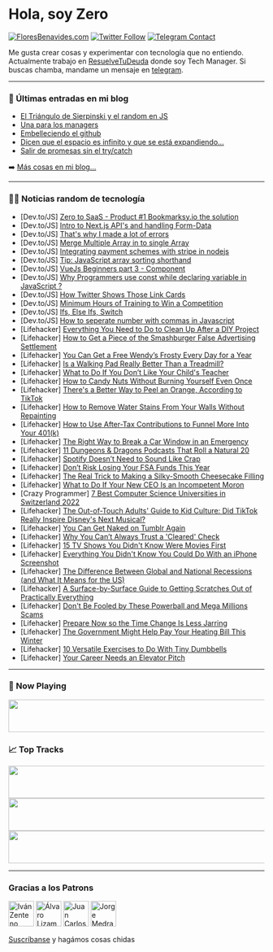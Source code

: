 # Hola, soy Zero

[![FloresBenavides.com](https://img.shields.io/website?down_message=oops&label=MiBlog&style=for-the-badge&up_message=online&url=https%3A%2F%2Ffloresbenavides.com)](https://floresbenavides.com) [![Twitter Follow](https://img.shields.io/twitter/follow/ZeroDragon?color=%231DA1F2&label=Follow&logo=twitter&logoColor=ffffff&style=for-the-badge)](https://twitter.com/zerodragon) [![Telegram Contact](https://img.shields.io/badge/escr%C3%ADbeme-ZeroDragon-%2326A5E4?style=for-the-badge&logo=telegram)](https://t.me/zerodragon)

Me gusta crear cosas y experimentar con tecnología que no entiendo.
Actualmente trabajo en [ResuelveTuDeuda](http://github.com/resuelve) donde soy Tech Manager.
Si buscas chamba, mandame un mensaje en [telegram](https://t.me/zerodragon).

---

### 📕 Últimas entradas en mi blog
<!-- BLOG-POST-LIST:START -->
- [El Triángulo de Sierpinski y el random en JS](https://floresbenavides.com/el-triangulo-de-sierpinski-y-el-random-en-js/)
- [Una para los managers](https://floresbenavides.com/una-para-los-managers/)
- [Embelleciendo el github](https://floresbenavides.com/embelleciendo-el-github/)
- [Dicen que el espacio es infinito y que se está expandiendo…](https://floresbenavides.com/dicen-que-el-espacio-es-infinito-y-que-se-esta-expandiendo/)
- [Salir de promesas sin el try/catch](https://floresbenavides.com/salir-de-promesas-sin-el-try-catch/)
<!-- BLOG-POST-LIST:END -->

➡️ [Más cosas en mi blog...](https://floresbenavides.com)

---

### 👨‍💻 Noticias random de tecnología
<!-- TECH-POSTS:START -->
- [Dev.to/JS] [Zero to SaaS - Product #1 Bookmarksy.io the solution](https://dev.to/brandonkylebailey/zero-to-saas-product-1-bookmarksyio-the-solution-1h7f)
- [Dev.to/JS] [Intro to Next.js API&#39;s and handling Form-Data](https://dev.to/divinenaman/intro-to-nextjs-apis-and-handling-form-data-1ola)
- [Dev.to/JS] [That&#39;s why I made a lot of errors](https://dev.to/develop92001047/thats-why-i-made-a-lot-of-errors-4heg)
- [Dev.to/JS] [Merge Multiple Array in to single Array](https://dev.to/channasmcs/merge-multiple-array-in-to-single-array-4o30)
- [Dev.to/JS] [Integrating payment schemes with stripe in nodejs](https://dev.to/documatic/integrating-payment-schemes-with-stripe-in-nodejs-1hlb)
- [Dev.to/JS] [Tip: JavaScript array sorting shorthand](https://dev.to/trinityyi/tip-javascript-array-sorting-shorthand-oh8)
- [Dev.to/JS] [VueJs Beginners part 3 - Component](https://dev.to/hshoja/vuejs-beginners-part-3-component-504h)
- [Dev.to/JS] [Why Programmers use const while declaring variable in JavaScript ?](https://dev.to/prkskrs/why-programmers-use-const-while-declaring-variable-in-javascript--1npn)
- [Dev.to/JS] [How Twitter Shows Those Link Cards](https://dev.to/shreyvijayvargiya/how-twitter-shows-those-link-cards-40kg)
- [Dev.to/JS] [Minimum Hours of Training to Win a Competition](https://dev.to/zeeshanali0704/minimum-hours-of-training-to-win-a-competition-383i)
- [Dev.to/JS] [Ifs, Else Ifs, Switch](https://dev.to/heiteinany18/ifs-else-ifs-switch-57pj)
- [Dev.to/JS] [How to seperate number with commas in Javascript](https://dev.to/dhairyashah/how-to-seperate-number-with-commas-in-javascript-550k)
- [Lifehacker] [Everything You Need to Do to Clean Up After a DIY Project](https://lifehacker.com/everything-you-need-to-do-to-clean-up-after-a-diy-proje-1849746843)
- [Lifehacker] [How to Get a Piece of the Smashburger False Advertising Settlement](https://lifehacker.com/how-to-get-a-piece-of-the-smashburger-false-advertising-1849746879)
- [Lifehacker] [You Can Get a Free Wendy’s Frosty Every Day for a Year](https://lifehacker.com/you-can-get-a-free-wendy-s-frosty-every-day-for-a-year-1849746368)
- [Lifehacker] [Is a Walking Pad Really Better Than a Treadmill?](https://lifehacker.com/is-a-walking-pad-really-better-than-a-treadmill-1849745029)
- [Lifehacker] [What to Do If You Don’t Like Your Child&#39;s Teacher](https://lifehacker.com/what-to-do-if-you-don-t-like-your-childs-teacher-1849744860)
- [Lifehacker] [How to Candy Nuts Without Burning Yourself Even Once](https://lifehacker.com/how-to-candy-nuts-without-burning-yourself-even-once-1849744499)
- [Lifehacker] [There&#39;s a Better Way to Peel an Orange, According to TikTok](https://lifehacker.com/theres-a-better-way-to-peel-an-orange-according-to-tik-1849744270)
- [Lifehacker] [How to Remove Water Stains From Your Walls Without Repainting](https://lifehacker.com/how-to-remove-water-stains-from-your-walls-without-repa-1849742925)
- [Lifehacker] [How to Use After-Tax Contributions to Funnel More Into Your 401&lpar;k&rpar;](https://lifehacker.com/how-to-use-after-tax-contributions-to-funnel-more-into-1849742272)
- [Lifehacker] [The Right Way to Break a Car Window in an Emergency](https://lifehacker.com/the-right-way-to-break-a-car-window-in-an-emergency-1849743591)
- [Lifehacker] [11 Dungeons &amp; Dragons Podcasts That Roll a Natural 20](https://lifehacker.com/11-dungeons-dragons-podcasts-that-roll-a-natural-20-1849739804)
- [Lifehacker] [Spotify Doesn’t Need to Sound Like Crap](https://lifehacker.com/you-can-make-spotify-sound-better-1849743180)
- [Lifehacker] [Don’t Risk Losing Your FSA Funds This Year](https://lifehacker.com/don-t-risk-losing-your-fsa-funds-this-year-1849696019)
- [Lifehacker] [The Real Trick to Making a Silky-Smooth Cheesecake Filling](https://lifehacker.com/the-real-trick-to-making-a-silky-smooth-cheesecake-fill-1849742824)
- [Lifehacker] [What to Do If Your New CEO Is an Incompetent Moron](https://lifehacker.com/what-to-do-if-your-new-ceo-is-an-incompetent-moron-1849741249)
- [Crazy Programmer] [7 Best Computer Science Universities in Switzerland 2022](https://www.thecrazyprogrammer.com/2022/11/computer-science-universities-in-switzerland.html)
- [Lifehacker] [The Out-of-Touch Adults&#39; Guide to Kid Culture: Did TikTok Really Inspire Disney&#39;s Next Musical?](https://lifehacker.com/the-out-of-touch-adults-guide-to-kid-culture-did-tikto-1849741839)
- [Lifehacker] [You Can Get Naked on Tumblr Again](https://lifehacker.com/you-can-get-naked-on-tumblr-again-1849740908)
- [Lifehacker] [Why You Can’t Always Trust a &#39;Cleared&#39; Check](https://lifehacker.com/why-you-can-t-always-trust-a-cleared-check-1849740309)
- [Lifehacker] [15 TV Shows You Didn&#39;t Know Were Movies First](https://lifehacker.com/15-tv-shows-you-didnt-know-were-movies-first-1849737095)
- [Lifehacker] [Everything You Didn&#39;t Know You Could Do With an iPhone Screenshot](https://lifehacker.com/everything-you-didnt-know-you-could-do-with-an-iphone-s-1849738349)
- [Lifehacker] [The Difference Between Global and National Recessions &lpar;and What It Means for the US&rpar;](https://lifehacker.com/the-difference-between-global-and-national-recessions-1849698626)
- [Lifehacker] [A Surface-by-Surface Guide to Getting Scratches Out of Practically Everything](https://lifehacker.com/a-surface-by-surface-guide-to-getting-scratches-out-of-1849739354)
- [Lifehacker] [Don&#39;t Be Fooled by These Powerball and Mega Millions Scams](https://lifehacker.com/dont-be-fooled-by-these-powerball-and-mega-millions-sca-1849739259)
- [Lifehacker] [Prepare Now so the Time Change Is Less Jarring](https://lifehacker.com/prepare-now-so-the-time-change-is-less-jarring-1849738866)
- [Lifehacker] [The Government Might Help Pay Your Heating Bill This Winter](https://lifehacker.com/the-government-might-help-pay-your-heating-bill-this-wi-1849738970)
- [Lifehacker] [10 Versatile Exercises to Do With Tiny Dumbbells](https://lifehacker.com/10-versatile-exercises-to-do-with-tiny-dumbbells-1849738072)
- [Lifehacker] [Your Career Needs an Elevator Pitch](https://lifehacker.com/your-career-needs-an-elevator-pitch-1849734325)<!-- TECH-POSTS:END -->

---

### 🎵 Now Playing
<a href="https://spotify-now-playing-dun.vercel.app/now-playing?open"><img src="https://spotify-now-playing-dun.vercel.app/now-playing" width="540" height="64"></a>

### 📈 Top Tracks
<a href="https://spotify-now-playing-dun.vercel.app/top-tracks?i=1&open"><img src="https://spotify-now-playing-dun.vercel.app/top-tracks?i=1" width="540" height="64"></a>
<a href="https://spotify-now-playing-dun.vercel.app/top-tracks?i=2&open"><img src="https://spotify-now-playing-dun.vercel.app/top-tracks?i=2" width="540" height="64"></a>
<a href="https://spotify-now-playing-dun.vercel.app/top-tracks?i=3&open"><img src="https://spotify-now-playing-dun.vercel.app/top-tracks?i=3" width="540" height="64"></a>

---

### Gracias a los Patrons
[<img src="https://avatars.githubusercontent.com/u/243380?v=4" alt="Iván Zenteno" width="50px">](https://github.com/k001) [<img src="https://avatars.githubusercontent.com/u/19955639?v=4" alt="Álvaro Lizama" width="50px">](https://github.com/alvarolizama) [<img src="https://avatars.githubusercontent.com/u/2718753?v=4" alt="Juan Carlos Ruiz" width="50px">](https://github.com/JuanCrg90) [<img src="https://avatars.githubusercontent.com/u/37025?v=4" alt="Jorge Medrano" width="50px">](https://github.com/h1pp1e) 

[Suscríbanse](https://www.patreon.com/zerodragon) y hagámos cosas chidas
